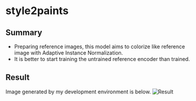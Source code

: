 # style2paints

## Summary
- Preparing reference images, this model aims to colorize like reference image with Adaptive Instance Normalization.
- It is better to start training the untrained reference encoder than trained.

## Result
Image generated by my development environment is below.
![Result](https://github.com/SerialLain3170/Colorization/blob/master/style2paints/Result.png)
